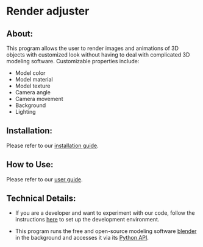 # Render adjuster

## About:

This program allows the user to render images and animations of 3D objects with customized look without having to deal with complicated 3D modeling software.
Customizable properties include:
* Model color
* Model material
* Model texture
* Camera angle
* Camera movement
* Background
* Lighting

## Installation:

Please refer to our [installation guide](https://github.com/garvita-tiwari/blender_render/wiki/Installation).

## How to Use:

Please refer to our [user guide](https://github.com/garvita-tiwari/blender_render/wiki/Usage-of-the-Program).

## Technical Details:

* If you are a developer and want to experiment with our code, follow the instructions [here](https://github.com/garvita-tiwari/blender_render/wiki/Setup-of-development-environment) to set up the development environment.

* This program runs the free and open-source modeling software [blender](https://www.blender.org/) in the background and accesses it via its [Python API](https://docs.blender.org/api/current/).
